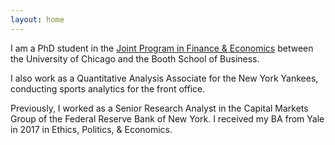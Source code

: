 ```yaml
---
layout: home
---
```


I am a PhD student in the <a href = "http://financialeconomics.uchicago.edu">Joint Program in Finance & Economics</a> between the University of Chicago and the Booth School of Business.

I also work as a Quantitative Analysis Associate for the New York Yankees, conducting sports analytics for the front office.


Previously, I worked as a Senior Research Analyst in the Capital Markets Group of the Federal Reserve Bank of New York. I received my BA from Yale in 2017 in Ethics, Politics, & Economics.

